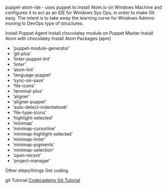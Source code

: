 puppet-atom-ide - uses puppet to install Atom.io on Windows Machine and configures it to act as an IDE for Windows Sys Ops, in order to make Git easy.  The intent is to take away the learning curve for Windows Admins moving to DevOps type of structures.

Install Puppet Agent
Install chocolatey module on Puppet Master
Install Atom with chocolatey
Install Atom Packages (apm)
  * 'puppet-module-generator'
  * 'git-plus'
  * 'linter-puppet-lint'
  * 'linter'
  * 'atom-lint'
  * 'language-puppet'
  * 'sync-on-save'
  * 'file-icons'
  * 'terminal-plus'
  * 'aligner'
  * 'aligner-puppet'
  * 'auto-detect-indentationb'
  * 'file-type-icons'
  * 'highlight-selected'
  * 'minimap'
  * 'minimap-cursorline'
  * 'minimap-highlight-selected'
  * 'minimap-linter'
  * 'minimap-pigments'
  * 'minimap-selection'
  * 'open-recent'
  * 'project-manager'

Other steps/things
Get coding.

git Tutorial
[Codecademy Git Tutorial](https://www.codecademy.com/learn/learn-git)
